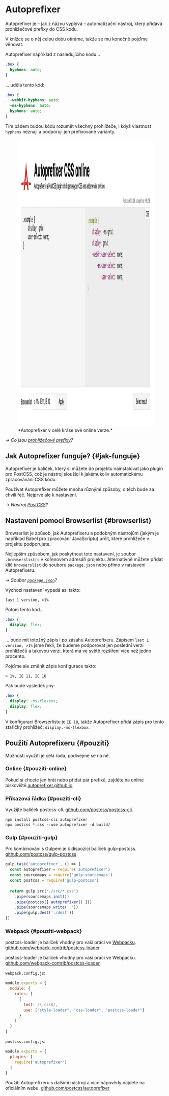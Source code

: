 # Autoprefixer

<span class="book-index" data-book-index="Autoprefixer"></span>

Autoprefixer je – jak z názvu vyplývá – automatizační nástroj, který přidává prohlížečové prefixy do CSS kódu.

<div class="ebook-only" markdown="1">

V knížce se o něj celou dobu otíráme, takže se mu konečně pojďme věnovat.

</div>

Autoprefixer například z následujícího kódu…

```css
.box {
  hyphens: auto;
}
```

… udělá tento kód:

```css
.box {
  -webkit-hyphens: auto;
  -ms-hyphens: auto;
  hyphens: auto;
}
```

Tím pádem budou kódu rozumět všechny prohlížeče, i když vlastnost `hyphens` neznají a podporují jen prefixované varianty.

<figure class="figure-thirds">
<img src="../dist/images/original/autoprefixer.jpg" width="1600" height="900" alt="Autoprefixer online">
<figcaption markdown="1">
*Autoprefixer v celé kráse své online verze.*
</figcaption>
</figure>

<div class="web-only" markdown="1">

→ *Co jsou [prohlížečové prefixy](prefix.md)?*

</div>

## Jak Autoprefixer funguje? {#jak-funguje}

Autoprefixer je balíček, který si můžete do projektu nainstalovat jako plugin pro PostCSS, což je nástroj sloužící k jakémukoliv automatickému zpracovávání CSS kódu.

<!-- AdSnippet -->

Používat Autoprefixer můžete mnoha různými způsoby, o těch bude za chvíli řeč. Nejprve ale k nastavení.

<div class="web-only" markdown="1">

→ *Nástroj [PostCSS](postcss.md)?*

</div>

## Nastavení pomocí Browserlist {#browserlist}

Browserlist je způsob, jak Autoprefixeru a podobným nástrojům (jakým je například Babel pro zpracování JavaScriptu) určit, které prohlížeče v projektu podporujete.

Nejlepším způsobem, jak poskytnout toto nastavení, je soubor `.browserslistrc` v kořenovém adresáři projektu. Alternativně můžete přidat klíč `browserslist` do souboru `package.json` nebo přímo v nastavení Autoprefixeru.

<div class="web-only" markdown="1">

→ *Soubor [`package.json`](package-json.md)?*

</div>

Výchozí nastavení vypadá asi takto:

```text
last 1 version, >1%
```

Potom tento kód…

```css
.box {
  display: flex;
}
```

… bude mít totožný zápis i po zásahu Autoprefixeru. Zápisem `last 1 version, >1%` jsme řekli, že budeme podporovat jen poslední verzi prohlížečů a takovou verzi, která má ve světě rozšíření více než jedno procento.

Pojďme ale změnit zápis konfigurace takto:

```text
> 1%, IE 11, IE 10
```

Pak bude výsledek jiný:

```css
.box {
  display: -ms-flexbox;
  display: flex;
}
```

V konfiguraci Browserlistu je `IE 10`, takže Autoprefixer přidá zápis pro tento stařičký prohlížeč: `display:-ms-flexbox`.

## Použití Autoprefixeru {#pouziti}

Možností využití je celá řada, podívejme se na ně.

### Online {#pouziti-online}

Pokud si chcete jen hrát nebo přidat pár prefixů, zajděte na online pískoviště.[autoprefixer.github.io](https://autoprefixer.github.io/)

### Příkazová řádka {#pouziti-cli}

Využijte balíček postcss-cli. [github.com/postcss/postcss-cli](https://github.com/postcss/postcss-cli).

```terminal
npm install postcss-cli autoprefixer
npx postcss *.css --use autoprefixer -d build/
```

### Gulp {#pouziti-gulp}

Pro kombinování s Gulpem je k dispozici balíček gulp-postcss. [github.com/postcss/gulp-postcss](https://github.com/postcss/gulp-postcss)

```js
gulp.task('autoprefixer', () => {
  const autoprefixer = require('autoprefixer')
  const sourcemaps = require('gulp-sourcemaps')
  const postcss = require('gulp-postcss')

  return gulp.src('./src/*.css')
    .pipe(sourcemaps.init())
    .pipe(postcss([ autoprefixer() ]))
    .pipe(sourcemaps.write('.'))
    .pipe(gulp.dest('./dest'))
})
```

### Webpack {#pouziti-webpack}

<div class="web-only" markdown="1">

postcss-loader je balíček vhodný pro vaší práci ve [Webpacku](webpack.md). [github.com/webpack-contrib/postcss-loader](https://github.com/webpack-contrib/postcss-loader)

</div>

<div class="ebook-only" markdown="1">

postcss-loader je balíček vhodný pro vaší práci ve Webpacku. [github.com/webpack-contrib/postcss-loader](https://github.com/webpack-contrib/postcss-loader)

</div>


`webpack.config.js`:

```js
module.exports = {
  module: {
    rules: [
      {
        test: /\.css$/,
        use: ["style-loader", "css-loader", "postcss-loader"]
      }
    ]
  }
}
```

`postcss.config.js`:

```js
module.exports = {
  plugins: [
    require('autoprefixer')
  ]
}
```

Použití Autoprefixeru s dalšími nástroji a více nápovědy najdete na oficiálním webu. [github.com/postcss/autoprefixer](https://github.com/postcss/autoprefixer)

<!-- AdSnippet -->
